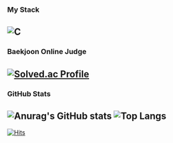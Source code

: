 ### My Stack
![C](https://img.shields.io/badge/c-%2300599C.svg?style=for-the-badge&logo=c&logoColor=white)
---

### Baekjoon Online Judge
[![Solved.ac Profile](http://mazassumnida.wtf/api/v2/generate_badge?boj=yesbyeon67)](https://solved.ac/yesbyeon67/)
---

### GitHub Stats
![Anurag's GitHub stats](https://github-readme-stats.vercel.app/api?username=ys67&theme=github_dark)
![Top Langs](https://github-readme-stats.vercel.app/api/top-langs/?username=ys67&layout=compact&theme=github_dark)
---

[![Hits](https://hits.seeyoufarm.com/api/count/incr/badge.svg?url=https%3A%2F%2Fgithub.com%2Fys67&count_bg=%2379C83D&title_bg=%23555555&icon=&icon_color=%23E7E7E7&title=hits&edge_flat=true)](https://hits.seeyoufarm.com)
